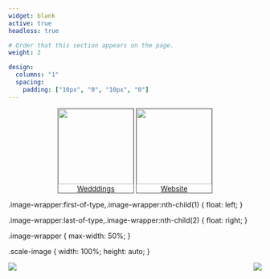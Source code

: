 ```yaml
---
widget: blank
active: true
headless: true

# Order that this section appears on the page.
weight: 2

design:
  columns: "1"
  spacing:
    padding: ["10px", "0", "10px", "0"]
---
```


<style type="text/css">
			.img-wrap, h1{
				text-align: center;
		  }
			.img-wrap a img{
 					display:block;
			}
			.img-wrap > a{
 					display:inline-block;
 					vertical-align: middle;
 					border: 1px solid #555
			}
</style>

<div class="img-wrap">
		<a href="#"><img src="https://web.umons.ac.be/app/uploads/2018/02/UMONS-rouge-quadri-avec-texteth.png" height="150" width="150">Wedddings</a>
		<a href="#"><img src="https://web.umons.ac.be/app/uploads/2018/02/UMONS-rouge-quadri-avec-texteth.png" height="150" width="150">Website</a>
</div>



.image-wrapper:first-of-type,.image-wrapper:nth-child(1) {
    float: left;
}

.image-wrapper:last-of-type,.image-wrapper:nth-child(2) {
    float: right;
}

.image-wrapper {
    max-width: 50%;
}

.scale-image {
    width: 100%;
    height: auto;
}

<body>
  <div class="image-wrapper">
    <a href="http://www.drogies-test.de/"><img src="https://web.umons.ac.be/app/uploads/2018/02/UMONS-rouge-quadri-avec-texteth.png" align="left" class="scale-image"></a>
  </div>
  <div class="image-wrapper">
    <a href="http://www.theater-osnabrueck.de/" target="_blank"><img src="https://web.umons.ac.be/app/uploads/2018/02/UMONS-rouge-quadri-avec-texteth.png" align="right" class="scale-image"></a>
   </div>
</body>
